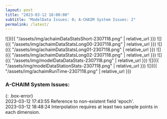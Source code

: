 ```yaml
---
layout: post
title: "2023-03-12 18:00:00"
subtitle: "ModelData Issues: 0; A-CHAIM System Issues: 2"
permalink: /latest/
---
```


![]({{ "/assets/img/achaimDataStatsShort-2307118.png" | relative_url }})
![]({{ "/assets/img/achaimDataStatsLong00-2307118.png" | relative_url }})
![]({{ "/assets/img/achaimDataStatsLong01-2307118.png" | relative_url }})
![]({{ "/assets/img/achaimDataStatsLong02-2307118.png" | relative_url }})
![]({{ "/assets/img/modelDataDataStats-2307118.png" | relative_url }})
![]({{ "/assets/img/modelDataStationStats-2307118.png" | relative_url }})
![]({{ "/assets/img/achaimRunTime-2307118.png" | relative_url }})


### A-CHAIM System Issues:  
  
{: .box-error}  
2023-03-12 17:43:55 Reference to non-existent field 'epoch'.  
2023-03-12 18:48:24 Interpolation requires at least two sample points in each dimension.  
